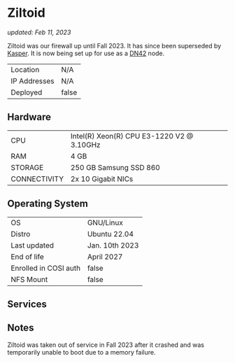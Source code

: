 # Ziltoid

_updated: Feb 11, 2023_

Ziltoid was our firewall up until Fall 2023. It has since been superseded by [Kasper](kasper.md).
It is now being set up for use as a [DN42](https://dn42.us/) node.

| | |
| :--- | :--- |
| Location | N/A
| IP Addresses | N/A
| Deployed | false

## Hardware

| | |
| :--- | :--- |
| CPU | Intel(R) Xeon(R) CPU E3-1220 V2 @ 3.10GHz
| RAM | 4 GB
| STORAGE | 250 GB Samsung SSD 860 
| CONNECTIVITY | 2x 10 Gigabit NICs

## Operating System

| | |
| :--- | :--- |
| OS | GNU/Linux
| Distro | Ubuntu 22.04
| Last updated | Jan. 10th 2023
| End of life | April 2027
| Enrolled in COSI auth | false
| NFS Mount | false

## Services

## Notes

Ziltoid was taken out of service in Fall 2023 after it crashed and was temporarily unable to boot due to a memory failure.
